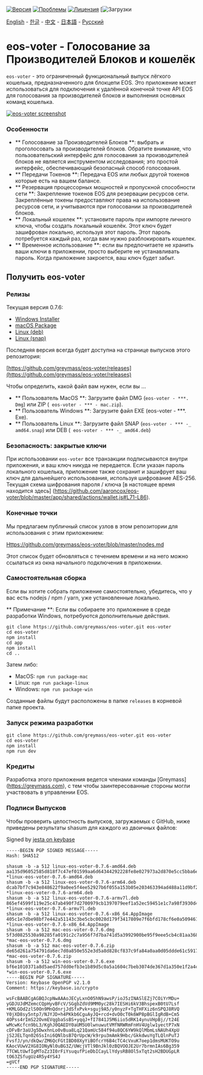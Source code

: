 [![Версия](https://img.shields.io/github/release/greymass/eos-voter/all.svg)](https://github.com/greymass/eos-voter/releases)
[![Проблемы](https://img.shields.io/github/issues/greymass/eos-voter.svg)](https://github.com/greymass/eos-voter/issues)
[![Лицензия](https://img.shields.io/badge/license-MIT-blue.svg)](https://raw.githubusercontent.com/greymass/eos-voter/master/LICENSE)
[![Загрузки](https://img.shields.io/github/downloads/greymass/eos-voter/total.svg)

[English](https://github.com/greymass/eos-voter/blob/master/README.md) - [한글](https://github.com/greymass/eos-voter/blob/master/README.kr.md) - [中文](https://github.com/greymass/eos-voter/blob/master/README.zh.md) - [日本語](https://github.com/greymass/eos-voter/blob/master/README.ja.md) - [Русский](https://github.com/greymass/eos-voter/blob/master/README.ru.md)

# eos-voter - Голосование за Производителей Блоков и кошелёк

`eos-voter` - это ограниченный функциональный выпуск лёгкого кошелька, предназначенного для блокцепи EOS. Это приложение может использоваться для подключения к удалённой конечной точке API EOS для голосования за производителей блоков и выполнения основных команд кошелька.


[![eos-voter screenshot](https://raw.githubusercontent.com/greymass/eos-voter/master/eos-voter.png)](https://raw.githubusercontent.com/greymass/eos-voter/master/eos-voter.png)

### Особенности

- ** Голосование за Производителей Блоков **: выбрать и проголосовать за производителей блоков. Обратите внимание, что пользовательский интерфейс для голосования за производителей блоков не является инструментом исследования; это простой интерфейс, обеспечивающий безопасный способ голосования.
- ** Передачи Токенов **: Передача EOS или любых другой токенов которые есть на вашем балансе.
- ** Резервация процессорных мощностей и пропускной способности сети **: Закрепление токенов EOS для резервации ресурсов сети. Закреплённые токены предоставляют права на использование ресурсов сети, и учитываются при голосовании за производителей блоков.
- ** Локальный кошелек **: установите пароль при импорте личного ключа, чтобы создать локальный кошелёк. Этот ключ будет зашифрован локально, используя этот пароль. Этот пароль потребуется каждый раз, когда вам нужно разблокировать кошелек.
- ** Временное использование **: если вы предпочитаете не хранить ваши ключи в приложении, просто выберите не устанавливать пароль. Когда приложение закроется, ваш ключ будет забыт.

## Получить eos-voter

### Релизы

Текущая версия 0.7.6:

- [Windows Installer](https://github.com/greymass/eos-voter/releases/download/v0.7.6/win-eos-voter-0.7.6.exe)
- [macOS Package](https://github.com/greymass/eos-voter/releases/download/v0.7.6/mac-eos-voter-0.7.6.dmg)
- [Linux (deb)](https://github.com/greymass/eos-voter/releases/download/v0.7.6/linux-eos-voter-0.7.6-amd64.deb)
- [Linux (snap)](https://github.com/greymass/eos-voter/releases/download/v0.7.6/linux-eos-voter-0.7.6-amd64.snap)

Последняя версия всегда будет доступна на странице выпусков этого репозитория:

[https://github.com/greymass/eos-voter/releases](https://github.com/greymass/eos-voter/releases)

Чтобы определить, какой файл вам нужен, если вы ...

- ** Пользователь MacOS **: Загрузите файл DMG (`eos-voter - ***. Dmg`) или ZIP (` eos-voter - *** - mac.zip`).
- ** Пользователь Windows **: Загрузите файл EXE (eos-voter - ***. Exe).
- ** Пользователь Linux **: Загрузите файл SNAP (`eos-voter - *** -_ amd64.snap`) или DEB (` eos-voter - *** -_ amd64.deb`)

### Безопасность: закрытые ключи

При использовании `eos-voter` все транзакции подписываются внутри приложения, и ваш ключ никуда не передается. Если указан пароль локального кошелька, приложение также сохранит и зашифрует ваш ключ для дальнейшего использования, используя шифрование AES-256. Текущая схема шифрования пароля / ключа [в настоящее время находится здесь] (https://github.com/aaroncox/eos-voter/blob/master/app/shared/actions/wallet.js#L71-L86).

### Конечные точки

Мы предлагаем публичный список узлов в этом репозитории для использования с этим приложением:

[Https://github.com/greymass/eos-voter/blob/master/nodes.md](https://github.com/greymass/eos-voter/blob/master/nodes.md)

Этот список будет обновляться с течением времени и на него можно ссылаться из окна начального подключения в приложении.

### Самостоятельная сборка

Если вы хотите собрать приложение самостоятельно, убедитесь, что у вас есть nodejs / npm / yarn, уже установленные локально.

** Примечание **: Если вы собираете это приложение в среде разработки Windows, потребуются дополнительные действия.

```
git clone https://github.com/greymass/eos-voter.git eos-voter
cd eos-voter
npm install
cd app
npm install
cd ..
```

Затем либо:

- MacOS: `npm run package-mac`
- Linux: `npm run package-linux`
- Windows: `npm run package-win`

Созданные файлы будут расположены в папке `releases` в корневой папке проекта.

### Запуск режима разработки

```
git clone https://github.com/greymass/eos-voter.git eos-voter
cd eos-voter
npm install
npm run dev
```

### Кредиты

Разработка этого приложения ведется членами команды [Greymass] (https://greymass.com), с тем чтобы заинтересованные стороны могли участвовать в управлении EOS.

### Подписи Выпусков

Чтобы проверить целостность выпусков, загружаемых с GitHub, ниже приведены результаты shasum для каждого из двоичных файлов:

Signed by [jesta on keybase](https://keybase.io/jesta)

```
-----BEGIN PGP SIGNED MESSAGE-----
Hash: SHA512

shasum -b -a 512 linux-eos-voter-0.7.6-amd64.deb
aa135d96052585d818f7c47ef01599aa6d64344292228fe8e027973a2d870e5cc5bba6ec0fb8073ed87d5169e30f893c4a6746c7514458ba3b8832257ca0ba04 *linux-eos-voter-0.7.6-amd64.deb
shasum -b -a 512 linux-eos-voter-0.7.6-arm64.deb
dcab7bf7c943e848622f9a0ee5f4ee52927b6f055a153b05e203463394ad488a11d9bf29533e6b23b7bfdd0eea61f27ff25a1fc8db50bfe36aa8fea97405cc47 *linux-eos-voter-0.7.6-arm64.deb
shasum -b -a 512 linux-eos-voter-0.7.6-armv7l.deb
865ef4599f119e25c47ab490f7d2700979cb1397079eef1a52ec59451e1c7a98f3930d45626c533dd624ddffbb57b474a211f2f45563317d5d6fddff7147f534 *linux-eos-voter-0.7.6-armv7l.deb
shasum -b -a 512 linux-eos-voter-0.7.6-x86_64.AppImage
405c1e7dbe98bf7e442a51143c3be5cbc0028d179f3417809e7f6bfd178cf6e0a509461264ec469335f46605518fdce59d3f26ab02f4d9c0e80e49abe7b2a743 *linux-eos-voter-0.7.6-x86_64.AppImage
shasum -b -a 512 mac-eos-voter-0.7.6.dmg
5f3d0825530a98285fa0191c2c7a956f7d7ba741d5a3992900be95f9eee5cb4c81aa368567c2ebd4fa1d16e40a9f21a641dfa1ea6388cc569ca8763d9e1f84c0 *mac-eos-voter-0.7.6.dmg
shasum -b -a 512 mac-eos-voter-0.7.6.zip
de65d261a754791da6ec7d0a850e552e3d5a8d828cf837c9fa84a0aa0d05ddde61c59179d4a027122b66783db6351ae427917640f85266287d80e7a5003918ae *mac-eos-voter-0.7.6.zip
shasum -b -a 512 win-eos-voter-0.7.6.exe
bf6e1010371a8d5aed757dd0efb3e1b89d5c0a5a1604c7beb3074de367d1a350e1f2a4cf60ecfb9fade3960174557b062aabb88a498f68034cbeb5a046269d50 *win-eos-voter-0.7.6.exe
-----BEGIN PGP SIGNATURE-----
Version: Keybase OpenPGP v2.1.0
Comment: https://keybase.io/crypto

wsFcBAABCgAGBQJcpNwAAAoJECyLxnO05hN9awsP/ioJ5zINASlEZj7COiYrMDu+
yGDJUJdMZemcCQpHyvBFcV/SGgbZdVd9MM0yc28k7IESHi6kV3BhspexB0tU7Lsf
+KMLGOd2zlS0On9MnQdnrjJdSfxPvk+sguj9A5/y0nyzF+TgTHFXiz6nSPQJ8RVQ
Y0jXD8sy5ntp7/NJYJD+h4PKkb6CguAyJQ+rcd+dvO0cT0k6WP8pBGlIgRdB+Cm5
4OPss4rImS22OvmEVqgbaSsBS+yqqJ+fI7841J5M6iio5dRK14ynuVHpBj//t24E
wMcwKcfcn9bL3/KghJ0QAEDY0aUM5U0lwnuwutVMfNRWRmFnHV4Uglw1yectP7xN
cDFvBr3aUJg5DwxhnLo0vBua8Lq21QamUc584f94u8QC6YW9kQlMbmLsNAUh4XpU
jS2JELTqn026SsIni6QNlbsB7QrUpcW/k9rpu3mAmk9Hbc/GkkdwuYgTLQlnPuTJ
FvsfJ/yn/dkQw/ZM6QcFGtIBD08XyYiBOfcrY6B4cTC4cVxuK7oep1dmsMUKTO9u
KAocVUwV2XG8IONyNl0uBG3Z/UWcjVTl9BnJkl0zBQVOOJE2Ur7brmnIAs6Bg359
7TCWLtUwfIgMToZz3I0rFiYsuqufPieDbICayLlYdysRB8Ol5xTqt2sH2BDUGpLR
tO63ZSfugUz4R5y4YS4J
=gVCf
-----END PGP SIGNATURE-----
```
